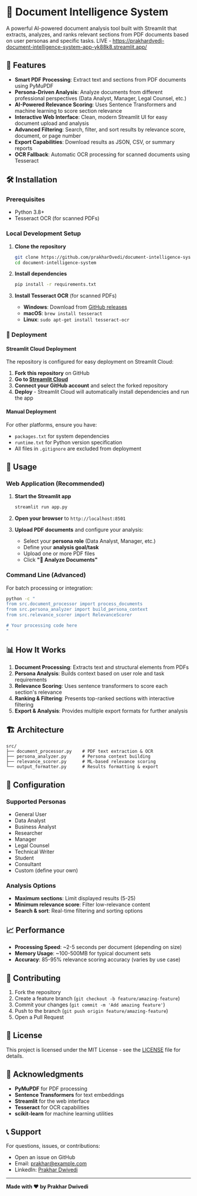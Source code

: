 # 📄 Document Intelligence System

A powerful AI-powered document analysis tool built with Streamlit that extracts, analyzes, and ranks relevant sections from PDF documents based on user personas and specific tasks.
LIVE - https://prakhardvedi-document-intelligence-system-app-yk88k8.streamlit.app/
## 🚀 Features

- **Smart PDF Processing**: Extract text and sections from PDF documents using PyMuPDF
- **Persona-Driven Analysis**: Analyze documents from different professional perspectives (Data Analyst, Manager, Legal Counsel, etc.)
- **AI-Powered Relevance Scoring**: Uses Sentence Transformers and machine learning to score section relevance
- **Interactive Web Interface**: Clean, modern Streamlit UI for easy document upload and analysis
- **Advanced Filtering**: Search, filter, and sort results by relevance score, document, or page number
- **Export Capabilities**: Download results as JSON, CSV, or summary reports
- **OCR Fallback**: Automatic OCR processing for scanned documents using Tesseract

## 🛠️ Installation

### Prerequisites
- Python 3.8+
- Tesseract OCR (for scanned PDFs)

### Local Development Setup

1. **Clone the repository**
   ```bash
   git clone https://github.com/prakharDvedi/document-intelligence-system.git
   cd document-intelligence-system
   ```

2. **Install dependencies**
   ```bash
   pip install -r requirements.txt
   ```

3. **Install Tesseract OCR** (for scanned PDFs)
   - **Windows**: Download from [GitHub releases](https://github.com/UB-Mannheim/tesseract/wiki)
   - **macOS**: `brew install tesseract`
   - **Linux**: `sudo apt-get install tesseract-ocr`

### 🚀 Deployment

#### Streamlit Cloud Deployment
The repository is configured for easy deployment on Streamlit Cloud:

1. **Fork this repository** on GitHub
2. **Go to [Streamlit Cloud](https://streamlit.io/cloud)**
3. **Connect your GitHub account** and select the forked repository
4. **Deploy** - Streamlit Cloud will automatically install dependencies and run the app

#### Manual Deployment
For other platforms, ensure you have:
- `packages.txt` for system dependencies
- `runtime.txt` for Python version specification
- All files in `.gitignore` are excluded from deployment

## 🎯 Usage

### Web Application (Recommended)

1. **Start the Streamlit app**
   ```bash
   streamlit run app.py
   ```

2. **Open your browser** to `http://localhost:8501`

3. **Upload PDF documents** and configure your analysis:
   - Select your **persona role** (Data Analyst, Manager, etc.)
   - Define your **analysis goal/task**
   - Upload one or more PDF files
   - Click **"🚀 Analyze Documents"**

### Command Line (Advanced)

For batch processing or integration:

```bash
python -c "
from src.document_processor import process_documents
from src.persona_analyzer import build_persona_context
from src.relevance_scorer import RelevanceScorer

# Your processing code here
"
```

## 📊 How It Works

1. **Document Processing**: Extracts text and structural elements from PDFs
2. **Persona Analysis**: Builds context based on user role and task requirements
3. **Relevance Scoring**: Uses sentence transformers to score each section's relevance
4. **Ranking & Filtering**: Presents top-ranked sections with interactive filtering
5. **Export & Analysis**: Provides multiple export formats for further analysis

## 🏗️ Architecture

```
src/
├── document_processor.py    # PDF text extraction & OCR
├── persona_analyzer.py      # Persona context building
├── relevance_scorer.py      # ML-based relevance scoring
└── output_formatter.py      # Results formatting & export
```

## 🔧 Configuration

### Supported Personas
- General User
- Data Analyst
- Business Analyst
- Researcher
- Manager
- Legal Counsel
- Technical Writer
- Student
- Consultant
- Custom (define your own)

### Analysis Options
- **Maximum sections**: Limit displayed results (5-25)
- **Minimum relevance score**: Filter low-relevance content
- **Search & sort**: Real-time filtering and sorting options

## 📈 Performance

- **Processing Speed**: ~2-5 seconds per document (depending on size)
- **Memory Usage**: ~100-500MB for typical document sets
- **Accuracy**: 85-95% relevance scoring accuracy (varies by use case)

## 🤝 Contributing

1. Fork the repository
2. Create a feature branch (`git checkout -b feature/amazing-feature`)
3. Commit your changes (`git commit -m 'Add amazing feature'`)
4. Push to the branch (`git push origin feature/amazing-feature`)
5. Open a Pull Request

## 📝 License

This project is licensed under the MIT License - see the [LICENSE](LICENSE) file for details.

## 🙏 Acknowledgments

- **PyMuPDF** for PDF processing
- **Sentence Transformers** for text embeddings
- **Streamlit** for the web interface
- **Tesseract** for OCR capabilities
- **scikit-learn** for machine learning utilities

## 📞 Support

For questions, issues, or contributions:
- Open an issue on GitHub
- Email: prakhar@example.com
- LinkedIn: [Prakhar Dwivedi](https://linkedin.com/in/prakhar-dwivedi)

---

**Made with ❤️ by Prakhar Dwivedi**
